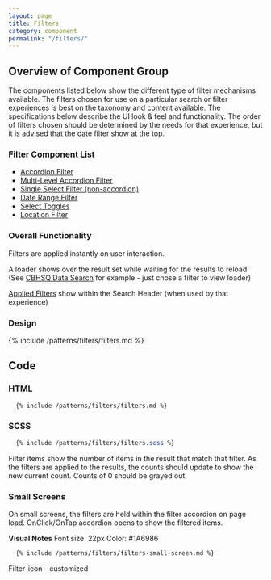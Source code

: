 ```yaml
---
layout: page
title: Filters
category: component
permalink: "/filters/"
---
```

## Overview of Component Group
The components listed below show the different type of filter mechanisms available. The filters chosen for use on a particular search or filter experiences is best on the taxonomy and content available. The specifications below describe the UI look & feel and functionality. The order of filters chosen should be determined by the needs for that experience, but it is advised that the date filter show at the top.

### Filter Component List
- [Accordion Filter]({{site.url}}accordion-filter)
- [Multi-Level Accordion Filter]({{site.url}}multi-level-accordion-filter)
- [Single Select Filter (non-accordion)]({{site.url}}single-select-filter)
- [Date Range Filter]({{site.url}}date-range-filter)
- [Select Toggles]({{site.url}}select-toggles-filter)
- [Location Filter]({{site.url}}location-filter)

### Overall Functionality

Filters are applied instantly on user interaction.

A loader shows over the result set while waiting for the results to reload (See [CBHSQ Data Search](https://www.samhsa.gov/data/all-reports?search_api_views_fulltext=&items_per_page=15) for example - just chose a filter to view loader)

[Applied Filters]({{site.url}}applied-filetrs) show within the Search Header (when used by that experience)

### Design

{% include /patterns/filters/filters.md %}

## Code
### HTML
```html
  {% include /patterns/filters/filters.md %}
```

### SCSS
```scss
  {% include /patterns/filters/filters.scss %}
```

Filter items show the number of items in the result that match that filter. As the filters are applied to the results, the counts should update to show the new current count. Counts of 0 should be grayed out.

### Small Screens
On small screens, the filters are held within the filter accordion on page load. OnClick/OnTap accordion opens to show the filtered items.

**Visual Notes**
Font size: 22px
Color: #1A6986

```html
  {% include /patterns/filters/filters-small-screen.md %}
```

Filter-icon - customized
